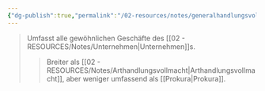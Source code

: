```yaml
---
{"dg-publish":true,"permalink":"/02-resources/notes/generalhandlungsvollmacht/","tags":["recht/vollmacht"],"noteIcon":"","updated":"2025-10-29T12:59:06.244+01:00"}
---
```


>Umfasst alle gewöhnlichen Geschäfte des [[02 - RESOURCES/Notes/Unternehmen\|Unternehmen]]s.
>>Breiter als [[02 - RESOURCES/Notes/Arthandlungsvollmacht\|Arthandlungsvollmacht]], aber weniger umfassend als [[Prokura\|Prokura]].